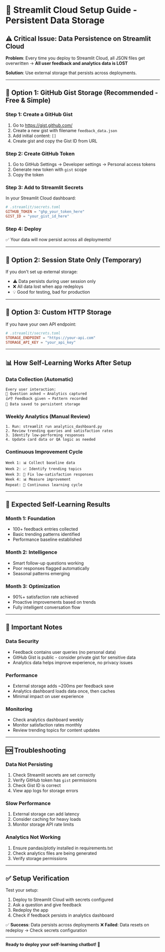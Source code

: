 # 🚀 Streamlit Cloud Setup Guide - Persistent Data Storage

## ⚠️ **Critical Issue**: Data Persistence on Streamlit Cloud

**Problem**: Every time you deploy to Streamlit Cloud, all JSON files get overwritten → **All user feedback and analytics data is LOST**

**Solution**: Use external storage that persists across deployments.

---

## 🔧 **Option 1: GitHub Gist Storage (Recommended - Free & Simple)**

### **Step 1: Create a GitHub Gist**
1. Go to https://gist.github.com/
2. Create a new gist with filename `feedback_data.json`
3. Add initial content: `[]`
4. Create gist and copy the Gist ID from URL

### **Step 2: Create GitHub Token**
1. Go to GitHub Settings → Developer settings → Personal access tokens
2. Generate new token with `gist` scope
3. Copy the token

### **Step 3: Add to Streamlit Secrets**
In your Streamlit Cloud dashboard:
```toml
# .streamlit/secrets.toml
GITHUB_TOKEN = "ghp_your_token_here"
GIST_ID = "your_gist_id_here"
```

### **Step 4: Deploy**
✅ Your data will now persist across all deployments!

---

## 🔧 **Option 2: Session State Only (Temporary)**

If you don't set up external storage:
- ⚠️ Data persists during user session only
- ❌ All data lost when app redeploys
- 💡 Good for testing, bad for production

---

## 🔧 **Option 3: Custom HTTP Storage**

If you have your own API endpoint:
```toml
# .streamlit/secrets.toml
STORAGE_ENDPOINT = "https://your-api.com"
STORAGE_API_KEY = "your_api_key"
```

---

## 📊 **How Self-Learning Works After Setup**

### **Data Collection (Automatic)**
```
Every user interaction:
📝 Question asked → Analytics captured
👍👎 Feedback given → Pattern recorded
💾 Data saved to persistent storage
```

### **Weekly Analytics (Manual Review)**
```
1. Run: streamlit run analytics_dashboard.py
2. Review trending queries and satisfaction rates
3. Identify low-performing responses
4. Update card data or QA logic as needed
```

### **Continuous Improvement Cycle**
```
Week 1: 📊 Collect baseline data
Week 2: 📈 Identify trending topics  
Week 3: 🔧 Fix low-satisfaction responses
Week 4: 📊 Measure improvement
Repeat: 🔄 Continuous learning cycle
```

---

## 🎯 **Expected Self-Learning Results**

### **Month 1**: Foundation
- 100+ feedback entries collected
- Basic trending patterns identified
- Performance baseline established

### **Month 2**: Intelligence  
- Smart follow-up questions working
- Poor responses flagged automatically
- Seasonal patterns emerging

### **Month 3**: Optimization
- 90%+ satisfaction rate achieved
- Proactive improvements based on trends
- Fully intelligent conversation flow

---

## 🚨 **Important Notes**

### **Data Security**
- Feedback contains user queries (no personal data)
- GitHub Gist is public - consider private gist for sensitive data
- Analytics data helps improve experience, no privacy issues

### **Performance**
- External storage adds ~200ms per feedback save
- Analytics dashboard loads data once, then caches
- Minimal impact on user experience

### **Monitoring**
- Check analytics dashboard weekly
- Monitor satisfaction rates monthly
- Review trending topics for content updates

---

## 🆘 **Troubleshooting**

### **Data Not Persisting**
1. Check Streamlit secrets are set correctly
2. Verify GitHub token has `gist` permissions  
3. Check Gist ID is correct
4. View app logs for storage errors

### **Slow Performance**
1. External storage can add latency
2. Consider caching for heavy loads
3. Monitor storage API rate limits

### **Analytics Not Working**
1. Ensure pandas/plotly installed in requirements.txt
2. Check analytics files are being generated
3. Verify storage permissions

---

## ✅ **Setup Verification**

Test your setup:
1. Deploy to Streamlit Cloud with secrets configured
2. Ask a question and give feedback  
3. Redeploy the app
4. Check if feedback persists in analytics dashboard

✅ **Success**: Data persists across deployments
❌ **Failed**: Data resets on redeploy → Check secrets configuration

---

**Ready to deploy your self-learning chatbot! 🚀**